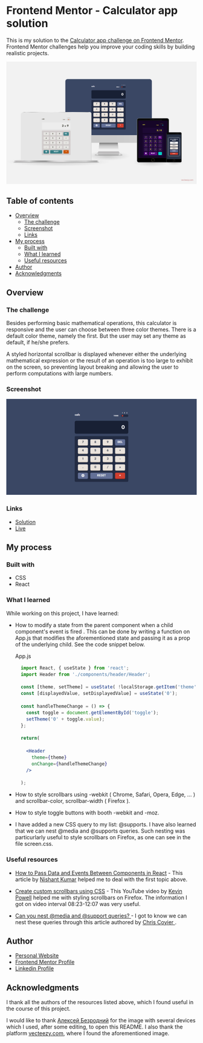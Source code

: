 # Frontend Mentor - Calculator app solution

This is my solution to the [Calculator app challenge on Frontend Mentor](https://www.frontendmentor.io/challenges/calculator-app-9lteq5N29). Frontend Mentor challenges help you improve your coding skills by building realistic projects. 

![](./assets/img/devices.png)

## Table of contents

- [Overview](#overview)
  - [The challenge](#the-challenge)
  - [Screenshot](#screenshot)
  - [Links](#links)
- [My process](#my-process)
  - [Built with](#built-with)
  - [What I learned](#what-i-learned)  
  - [Useful resources](#useful-resources)
- [Author](#author)
- [Acknowledgments](#acknowledgments)

## Overview

### The challenge

Besides performing basic mathematical operations, this calculator is responsive and the user can choose between three color themes. There is a default color theme, namely the first. But the user may set any theme as default, if he/she prefers.

A styled horizontal scrollbar is displayed whenever either the underlying mathematical expression or the result of an operation is too large to exhibit on the screen, so preventing layout breaking and allowing the user to perform computations with large numbers.

### Screenshot

![](./assets/img/screenshot.png)

### Links

- [Solution](https://github.com/Gabriel-Alves-95/Frontend-Mentor-Challenges/tree/main/calculator-app)
- <a href="https://calculator-app-gabriel-alves-dev.netlify.app/" target="_blank">Live</a>
<!-- - [Live](https://calculator-app-gabriel-alves-dev.netlify.app/) -->

## My process

### Built with

- CSS
- React

### What I learned

While working on this project, I have learned:

- How to modify a state from the parent component when a child component's event is fired . This can be done by writing a function on App.js that modifies the aforementioned state and passing it as a prop of the underlying child. See the code snippet below.

  App.js

  ```jsx
    import React, { useState } from 'react';
    import Header from './components/header/Header';
    
    const [theme, setTheme] = useState( !localStorage.getItem('theme') ? '01' : localStorage.getItem('theme') );    
    const [displayedValue, setDisplayedValue] = useState('0');

    const handleThemeChange = () => {
      const toggle = document.getElementById('toggle');   
      setTheme('0' + toggle.value);
    };    

    return(

      <Header
        theme={theme}
        onChange={handleThemeChange}
      /> 

    );    
  ```
  
- How to style scrollbars using -webkit ( Chrome, Safari, Opera, Edge, ... ) and scrollbar-color, scrollbar-width ( Firefox ).

- How to style toggle buttons with booth -webkit and -moz.

- I have added a new CSS query to my list: @supports. I have also learned that we can nest @media and @supports queries. Such nesting was particurlarly useful to style scrollbars on Firefox, as one can see in the file screen.css.

### Useful resources

- <a href="https://www.freecodecamp.org/news/pass-data-between-components-in-react/" target="_blank">How to Pass Data and Events Between Components in React</a> - This article by  <a href="https://www.freecodecamp.org/news/author/nishant-kumar/" target="_blank">Nishant Kumar</a>  helped me to deal with the first topic above.

- <a href="https://www.youtube.com/watch?v=lvKK2fs6h4I&t=36s" target="_blank">Create custom scrollbars using CSS</a> - This YouTube video by <a href="https://www.youtube.com/kepowob" target="_blank">Kevin Powell</a> helped me with styling scrollbars on Firefox. The information I got on video interval 08:23-12:07 was very useful.
 
- <a href="https://css-tricks.com/can-you-nest-media-and-support-queries/" target="_blank">Can you nest @media and @support queries? </a> - I got to know we can nest these queries through this article authored by <a href="https://css-tricks.com/author/chriscoyier/" target="_blank">Chris Coyier </a>.

## Author

- [Personal Website](https://gabriel-alves-dev.netlify.app/)
- [Frontend Mentor Profile](https://www.frontendmentor.io/profile/Gabriel-Alves-95)
- [Linkedin Profile](https://www.linkedin.com/in/gabriel-alves-webdev/)

## Acknowledgments

I thank all the authors of the resources listed above, which I found useful in the course of this project.

I would like to thank [Алексей Безродний](https://www.vecteezy.com/members/dezzzzy) for the image with several devices which I used, after some editing, to open this README. I also thank the platform [vecteezy.com](https://www.vecteezy.com/), where I found the aforementioned image.